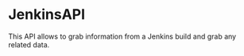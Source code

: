 JenkinsAPI
==========

This API allows to grab information from a Jenkins build and grab any related data.